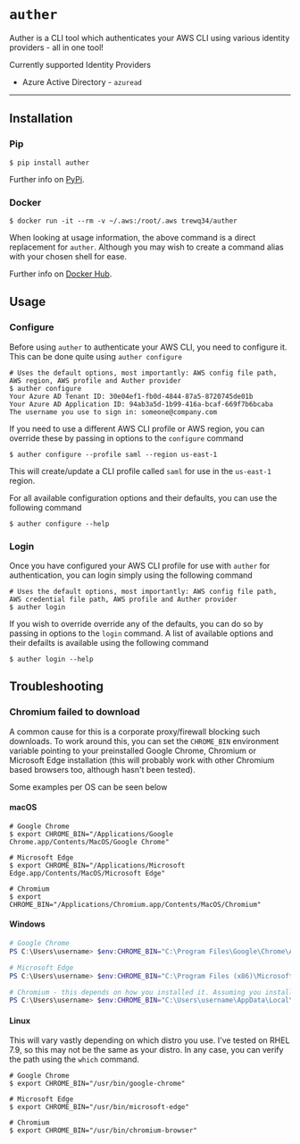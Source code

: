 # `auther`

Auther is a CLI tool which authenticates your AWS CLI using various identity providers - all in one tool!

Currently supported Identity Providers

- Azure Active Directory - `azuread`

---

## Installation

### Pip

```console
$ pip install auther
```

Further info on [PyPi](https://pypi.org/project/auther/).

### Docker

```console
$ docker run -it --rm -v ~/.aws:/root/.aws trewq34/auther
```

When looking at usage information, the above command is a direct replacement for `auther`. Although you may wish to create a command alias with your chosen shell for ease.

Further info on [Docker Hub](https://hub.docker.com/r/trewq34/auther).

## Usage

### Configure

Before using `auther` to authenticate your AWS CLI, you need to configure it. This can be done quite using `auther configure`

```console
# Uses the default options, most importantly: AWS config file path, AWS region, AWS profile and Auther provider
$ auther configure
Your Azure AD Tenant ID: 30e04ef1-fb0d-4844-87a5-8720745de01b
Your Azure AD Application ID: 94ab3a5d-1b99-416a-bcaf-669f7b6bcaba
The username you use to sign in: someone@company.com
```

If you need to use a different AWS CLI profile or AWS region, you can override these by passing in options to the `configure` command

```console
$ auther configure --profile saml --region us-east-1
```

This will create/update a CLI profile called `saml` for use in the `us-east-1` region.

For all available configuration options and their defaults, you can use the following command

```console
$ auther configure --help
```

### Login

Once you have configured your AWS CLI profile for use with `auther` for authentication, you can login simply using the following command

```console
# Uses the default options, most importantly: AWS config file path, AWS credential file path, AWS profile and Auther provider
$ auther login
```

If you wish to override override any of the defaults, you can do so by passing in options to the `login` command. A list of available options and their defailts is available using the following command

```console
$ auther login --help
```

## Troubleshooting

### Chromium failed to download

A common cause for this is a corporate proxy/firewall blocking such downloads. To work around this, you can set the `CHROME_BIN` environment variable pointing to your preinstalled Google Chrome, Chromium or Microsoft Edge installation (this will probably work with other Chromium based browsers too, although hasn't been tested).

Some examples per OS can be seen below

#### macOS

```console
# Google Chrome
$ export CHROME_BIN="/Applications/Google Chrome.app/Contents/MacOS/Google Chrome"

# Microsoft Edge
$ export CHROME_BIN="/Applications/Microsoft Edge.app/Contents/MacOS/Microsoft Edge"

# Chromium
$ export CHROME_BIN="/Applications/Chromium.app/Contents/MacOS/Chromium"
```

#### Windows

```powershell
# Google Chrome
PS C:\Users\username> $env:CHROME_BIN="C:\Program Files\Google\Chrome\Application\chrome.exe"

# Microsoft Edge
PS C:\Users\username> $env:CHROME_BIN="C:\Program Files (x86)\Microsoft\Edge\Application\msedge.exe"

# Chromium - this depends on how you installed it. Assuming you installed it the same way I did, the path will be
PS C:\Users\username> $env:CHROME_BIN="C:\Users\username\AppData\Local\Chromium\Application\chrome.exe"
```

#### Linux

This will vary vastly depending on which distro you use. I've tested on RHEL 7.9, so this may not be the same as your distro. In any case, you can verify the path using the `which` command.

```console
# Google Chrome
$ export CHROME_BIN="/usr/bin/google-chrome"

# Microsoft Edge
$ export CHROME_BIN="/usr/bin/microsoft-edge"

# Chromium
$ export CHROME_BIN="/usr/bin/chromium-browser"
```
